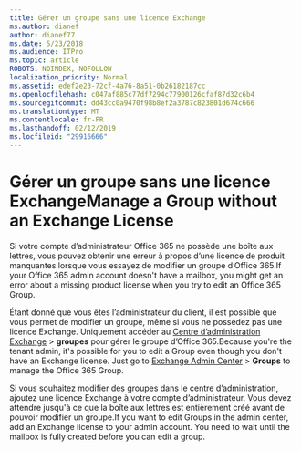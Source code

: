 ```yaml
---
title: Gérer un groupe sans une licence Exchange
ms.author: dianef
author: dianef77
ms.date: 5/23/2018
ms.audience: ITPro
ms.topic: article
ROBOTS: NOINDEX, NOFOLLOW
localization_priority: Normal
ms.assetid: edef2e23-72cf-4a76-8a51-0b26182187cc
ms.openlocfilehash: c047af885c77df7294c77900126cfaf87d32c6b4
ms.sourcegitcommit: dd43cc0a9470f98b8ef2a3787c823801d674c666
ms.translationtype: MT
ms.contentlocale: fr-FR
ms.lasthandoff: 02/12/2019
ms.locfileid: "29916666"
---
```

# <a name="manage-a-group-without-an-exchange-license"></a><span data-ttu-id="5bdd3-102">Gérer un groupe sans une licence Exchange</span><span class="sxs-lookup"><span data-stu-id="5bdd3-102">Manage a Group without an Exchange License</span></span>

<span data-ttu-id="5bdd3-103">Si votre compte d’administrateur Office 365 ne possède une boîte aux lettres, vous pouvez obtenir une erreur à propos d’une licence de produit manquantes lorsque vous essayez de modifier un groupe d’Office 365.</span><span class="sxs-lookup"><span data-stu-id="5bdd3-103">If your Office 365 admin account doesn't have a mailbox, you might get an error about a missing product license when you try to edit an Office 365 Group.</span></span>
  
<span data-ttu-id="5bdd3-p101">Étant donné que vous êtes l’administrateur du client, il est possible que vous permet de modifier un groupe, même si vous ne possédez pas une licence Exchange. Uniquement accéder au [Centre d’administration Exchange](https://outlook.office365.com/ecp.aspx) \> **groupes** pour gérer le groupe d’Office 365.</span><span class="sxs-lookup"><span data-stu-id="5bdd3-p101">Because you're the tenant admin, it's possible for you to edit a Group even though you don't have an Exchange license. Just go to [Exchange Admin Center](https://outlook.office365.com/ecp.aspx) \> **Groups** to manage the Office 365 Group.</span></span> 
  
<span data-ttu-id="5bdd3-p102">Si vous souhaitez modifier des groupes dans le centre d’administration, ajoutez une licence Exchange à votre compte d’administrateur. Vous devez attendre jusqu'à ce que la boîte aux lettres est entièrement créé avant de pouvoir modifier un groupe.</span><span class="sxs-lookup"><span data-stu-id="5bdd3-p102">If you want to edit Groups in the admin center, add an Exchange license to your admin account. You need to wait until the mailbox is fully created before you can edit a group.</span></span>
  

